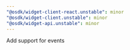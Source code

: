 ```yaml
---
"@osdk/widget-client-react.unstable": minor
"@osdk/widget-client.unstable": minor
"@osdk/widget-api.unstable": minor
---
```


Add support for events
